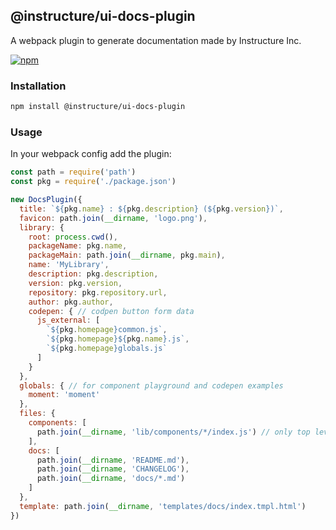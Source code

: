 ## @instructure/ui-docs-plugin

A webpack plugin to generate documentation made by Instructure Inc.

[npm]: https://img.shields.io/npm/v/@instructure/ui-docs-plugin.svg
[npm-url]: https://npmjs.com/package/@instructure/ui-docs-plugin

[![npm][npm]][npm-url]

### Installation

```sh
npm install @instructure/ui-docs-plugin
```

### Usage

In your webpack config add the plugin:

```js
const path = require('path')
const pkg = require('./package.json')

new DocsPlugin({
  title: `${pkg.name} : ${pkg.description} (${pkg.version})`,
  favicon: path.join(__dirname, 'logo.png'),
  library: {
    root: process.cwd(),
    packageName: pkg.name,
    packageMain: path.join(__dirname, pkg.main),
    name: 'MyLibrary',
    description: pkg.description,
    version: pkg.version,
    repository: pkg.repository.url,
    author: pkg.author,
    codepen: { // codpen button form data
      js_external: [
        `${pkg.homepage}common.js`,
        `${pkg.homepage}${pkg.name}.js`,
        `${pkg.homepage}globals.js`
      ]
    }
  },
  globals: { // for component playground and codepen examples
    moment: 'moment'
  },
  files: {
    components: [
      path.join(__dirname, 'lib/components/*/index.js') // only top level components
    ],
    docs: [
      path.join(__dirname, 'README.md'),
      path.join(__dirname, 'CHANGELOG'),
      path.join(__dirname, 'docs/*.md')
    ]
  },
  template: path.join(__dirname, 'templates/docs/index.tmpl.html')
})
```
